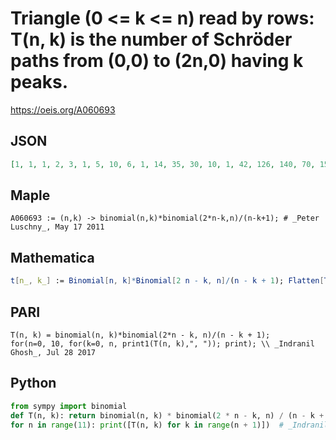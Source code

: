 # Triangle \(0 <\= k <\= n\) read by rows: T\(n, k\) is the number of Schröder paths from \(0,0\) to \(2n,0\) having k peaks\.
https://oeis.org/A060693
## JSON
```JSON
[1, 1, 1, 2, 3, 1, 5, 10, 6, 1, 14, 35, 30, 10, 1, 42, 126, 140, 70, 15, 1, 132, 462, 630, 420, 140, 21, 1, 429, 1716, 2772, 2310, 1050, 252, 28, 1, 1430, 6435, 12012, 12012, 6930, 2310, 420, 36, 1, 4862, 24310, 51480, 60060, 42042, 18018, 4620, 660, 45, 1, 16796]
```
## Maple
```Maple
A060693 := (n,k) -> binomial(n,k)*binomial(2*n-k,n)/(n-k+1); # _Peter Luschny_, May 17 2011
```
## Mathematica
```Mathematica
t[n_, k_] := Binomial[n, k]*Binomial[2 n - k, n]/(n - k + 1); Flatten[Table[t[n, k], {n, 0, 9}, {k, 0, n}]] (* _Robert G. Wilson v_, May 30 2011 *)
```
## PARI
```PARI
T(n, k) = binomial(n, k)*binomial(2*n - k, n)/(n - k + 1);
for(n=0, 10, for(k=0, n, print1(T(n, k),", ")); print); \\ _Indranil Ghosh_, Jul 28 2017
```
## Python
```Python
from sympy import binomial
def T(n, k): return binomial(n, k) * binomial(2 * n - k, n) / (n - k + 1)
for n in range(11): print([T(n, k) for k in range(n + 1)])  # _Indranil Ghosh_, Jul 28 2017
```

